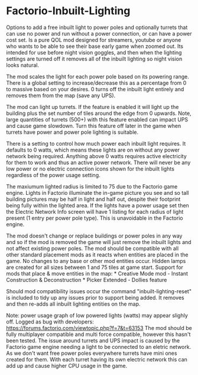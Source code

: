 # Factorio-Inbuilt-Lighting



Options to add a free inbuilt light to power poles and optionally turrets that can use no power and run without a power connection, or can have a power cost set. Is a pure QOL mod designed for streamers, youtube or anyone who wants to be able to see their base early game when zoomed out. Its intended for use before night vision goggles, and then when the lighting settings are turned off it removes all of the inbuilt lighting so night vision looks natural.

The mod scales the light for each power pole based on its powering range. There is a global setting to increase/decrease this as a percentage from 0 to massive based on your desires. 0 turns off the inbuilt light entirely and removes them from the map (save any UPS).

The mod can light up turrets. If the feature is enabled it will light up the building plus the set number of tiles around the edge from 0 upwards. Note, large quantities of turrets (500+) with this feature enabled can impact UPS and cause game slowdown. Turn this feature off later in the game when turrets have power and power pole lighting is suitable. 

There is a setting to control how much power each inbuilt light requires. It defaults to 0 watts, which means these lights are on without any power network being required. Anything above 0 watts requires active electricity for them to work and thus an active power network. There will never be any low power or no electric connection icons shown for the inbuilt lights regardless of the power usage setting.


The maxiumum lighted radius is limited to 75 due to the Factorio game engine.
Lights in Factorio illuminate the in-game picture you see and so tall building pictures may be half in light and half out, despite their footprint being fully within the lighted area.
If the lights have a power usage set then the Electric Network Info screen will have 1 listing for each radius of light present (1 entry per power pole type). This is unavoidable in the Factorio engine.

The mod doesn't change or replace buildings or power poles in any way and so if the mod is removed the game will just remove the inbuilt lights and not affect existing power poles.
The mod should be compatible with all other standard placement mods as it reacts when entities are placed in the game. No changes to any base or other mod entities occur. Hidden lamps are created for all sizes between 1 and 75 tiles at game start.
Support for mods that place & move entities in the map:
	* Creative Mode mod - Instant Construction & Deconstruction
	* Picker Extended - Dollies feature
	
Should mod compatibility issues occur the command "inbuilt-lighting-reset" is included to tidy up any issues prior to support being added. It removes and then re-adds all inbuilt lighting entities on the map.


Note: power usage graph of low powered lights (watts) may appear slighly off. Logged as bug with developers: https://forums.factorio.com/viewtopic.php?f=7&t=63153
The mod should be fully multiplayer compatible and multi force compatible, however this hasn't been tested.
The issue around turrets and UPS impact is caused by the Factorio game engine needing a light to be connected to an eletric network. As we don't want free power poles everywhere turrets have mini ones created for them. With each turret having its own electric network this can add up and cause higher CPU usage in the game. 
